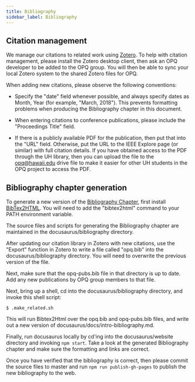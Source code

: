```yaml
---
title: Bibliography
sidebar_label: Bibliography
---
```


## Citation management

We manage our citations to related work using [Zotero](https://www.zotero.org/).  To help with citation management, please install the Zotero desktop client, then ask an OPQ developer to be added to the OPQ group. You will then be able to sync your local Zotero system to the shared Zotero files for OPQ.

When adding new citations, please observe the following conventions:

* Specify the "date" field whenever possible, and always specify dates as Month, Year (for example, "March, 2018"). This prevents formatting problems when producing the Bibliography chapter in this document.

* When entering citations to conference publications, please include the "Proceedings Title" field.

* If there is a publicly available PDF for the publication, then put that into the "URL" field. Otherwise, put the URL to the IEEE Explore page (or similar) with full citation details.  If you have obtained access to the PDF through the UH library, then you can upload the file to the opq@hawaii.edu drive file to make it easier for other UH students in the OPQ project to access the PDF.

## Bibliography chapter generation

To generate a new version of the [Bibliography Chapter](intro-bibliography.md), first install [BibTex2HTML](https://www.lri.fr/~filliatr/bibtex2html/doc/manual.html). You will need to add the "bibtex2html" command to your PATH environment variable.

The source files and scripts for generating the Bibliography chapter are maintained in the docusaurus/bibliography directory. 

After updating our citation library in Zotero with new citations, use the "Export" function in Zotero to write a file called "opq.bib" into the docusaurus/bibliography directory. You will need to overwrite the previous version of the file. 

Next, make sure that the opq-pubs.bib file in that directory is up to date.  Add any new publications by OPQ group members to that file.

Next, bring up a shell, cd into the docusaurus/bibliography directory, and invoke this shell script:

```
$ .make_related.sh
```

This will run Bibtex2Html over the opq.bib and opq-pubs.bib files, and write out a new version of docusaurus/docs/intro-bibliography.md.

Finally, run docusaurus locally by cd'ing into the docusaurus/website directory and invoking `npm start`.  Take a look at the generated Bibliography chapter and make sure the formatting and links are correct.  

Once you have verified that the bibliography is correct, then please commit the source files to master and run `npm run publish-gh-pages` to publish the new bibliography to the web.
